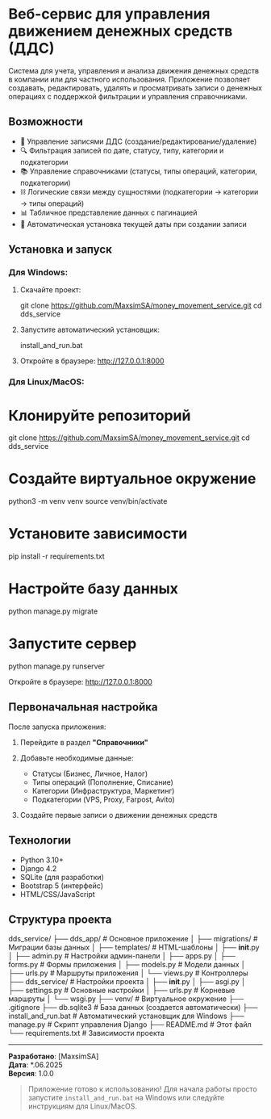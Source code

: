 # Веб-сервис для управления движением денежных средств (ДДС)

Система для учета, управления и анализа движения денежных средств в компании или для частного использования. 
Приложение позволяет создавать, редактировать, удалять и просматривать записи о денежных операциях с поддержкой 
фильтрации и управления справочниками.

## Возможности

- 📝 Управление записями ДДС (создание/редактирование/удаление)
- 🔍 Фильтрация записей по дате, статусу, типу, категории и подкатегории
- 📚 Управление справочниками (статусы, типы операций, категории, подкатегории)
- ⛓️ Логические связи между сущностями (подкатегории → категории → типы операций)
- 📊 Табличное представление данных с пагинацией
- 📅 Автоматическая установка текущей даты при создании записи

## Установка и запуск

### Для Windows:
1. Скачайте проект:

   git clone https://github.com/MaxsimSA/money_movement_service.git
   cd dds_service
  
2. Запустите автоматический установщик:

   install_and_run.bat

3. Откройте в браузере: http://127.0.0.1:8000

### Для Linux/MacOS:

# Клонируйте репозиторий
git clone https://github.com/MaxsimSA/money_movement_service.git
cd dds_service

# Создайте виртуальное окружение
python3 -m venv venv
source venv/bin/activate

# Установите зависимости
pip install -r requirements.txt

# Настройте базу данных
python manage.py migrate

# Запустите сервер
python manage.py runserver

Откройте в браузере: http://127.0.0.1:8000

## Первоначальная настройка

После запуска приложения:

1. Перейдите в раздел **"Справочники"**
2. Добавьте необходимые данные:
   - Статусы (Бизнес, Личное, Налог)
   - Типы операций (Пополнение, Списание)
   - Категории (Инфраструктура, Маркетинг)
   - Подкатегории (VPS, Proxy, Farpost, Avito)

3. Создайте первые записи о движении денежных средств

## Технологии

- Python 3.10+
- Django 4.2
- SQLite (для разработки)
- Bootstrap 5 (интерфейс)
- HTML/CSS/JavaScript

## Структура проекта

dds_service/
├── dds_app/                  # Основное приложение
│   ├── migrations/           # Миграции базы данных
│   ├── templates/            # HTML-шаблоны
│   ├── __init__.py
│   ├── admin.py              # Настройки админ-панели
│   ├── apps.py
│   ├── forms.py              # Формы приложения
│   ├── models.py             # Модели данных
│   ├── urls.py               # Маршруты приложения
│   └── views.py              # Контроллеры
├── dds_service/              # Настройки проекта
│   ├── __init__.py
│   ├── asgi.py
│   ├── settings.py           # Основные настройки
│   ├── urls.py               # Корневые маршруты
│   └── wsgi.py
├── venv/                     # Виртуальное окружение
├── .gitignore
├── db.sqlite3                # База данных (создается автоматически)
├── install_and_run.bat       # Автоматический установщик для Windows
├── manage.py                 # Скрипт управления Django
├── README.md                 # Этот файл
└── requirements.txt          # Зависимости проекта

---

**Разработано**: [MaxsimSA]  
**Дата**: *.06.2025  
**Версия**: 1.0.0

> Приложение готово к использованию! Для начала работы просто запустите `install_and_run.bat` на Windows или следуйте инструкциям для Linux/MacOS.